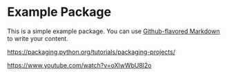 
# Example Package

This is a simple example package. You can use
[Github-flavored Markdown](https://guides.github.com/features/mastering-markdown/)
to write your content.

https://packaging.python.org/tutorials/packaging-projects/



https://www.youtube.com/watch?v=oXlwWbU8l2o